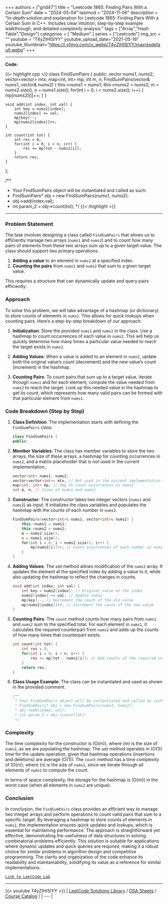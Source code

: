 
+++
authors = ["grid47"]
title = "Leetcode 1865: Finding Pairs With a Certain Sum"
date = "2024-05-04"
lastmod = "2024-11-06"
description = "In-depth solution and explanation for Leetcode 1865: Finding Pairs With a Certain Sum in C++. Includes clear intuition, step-by-step example walkthrough, and detailed complexity analysis."
tags = ["Array","Hash Table","Design"]
categories = [
    "Medium"
]
series = ["Leetcode"]
img_src = ""
youtube = "T4yZIHISIYY"
youtube_upload_date="2021-05-16"
youtube_thumbnail="https://i.ytimg.com/vi_webp/T4yZIHISIYY/maxresdefault.webp"
+++



---
**Code:**

{{< highlight cpp >}}
class FindSumPairs {
public:
    vector<int> nums1, nums2;
    vector<vector<int>> mtx;
    map<int, int> mp;
    int m, n;
    FindSumPairs(vector<int>& nums1, vector<int>& nums2) {
        this->nums1 = nums1;
        this->nums2 = nums2;
        m = nums2.size(), n = nums1.size();
        for(int i = 0; i < nums2.size(); i++) {
                mp[nums2[i]]++;
        }
    }
    
    void add(int index, int val) {
        int key = nums2[index];
        nums2[index] += val;
        mp[key]--;
        mp[nums2[index]]++;
    }
    
    int count(int tot) {
        int res = 0;
        for(int i = 0; i < n; i++) {
            res += mp[tot - nums1[i]];
        }
        return res;
    }
};

/**
 * Your FindSumPairs object will be instantiated and called as such:
 * FindSumPairs* obj = new FindSumPairs(nums1, nums2);
 * obj->add(index,val);
 * int param_2 = obj->count(tot);
 */
{{< /highlight >}}
---

### Problem Statement

The task involves designing a class called `FindSumPairs` that allows us to efficiently manage two arrays (`nums1` and `nums2`) and to count how many pairs of elements from these two arrays sum up to a given target value. The class should support two primary operations:

1. **Adding a value** to an element in `nums2` at a specified index.
2. **Counting the pairs** from `nums1` and `nums2` that sum to a given target value.

This requires a structure that can dynamically update and query pairs efficiently.

### Approach

To solve this problem, we will take advantage of a hashmap (or dictionary) to store counts of elements in `nums2`. This allows for quick lookups when counting pairs. Here’s a step-by-step breakdown of our approach:

1. **Initialization**: Store the provided `nums1` and `nums2` in the class. Use a hashmap to count occurrences of each value in `nums2`. This will help us quickly determine how many times a particular value needed to reach the target exists in `nums2`.

2. **Adding Values**: When a value is added to an element in `nums2`, update both the original value’s count (decrement) and the new value’s count (increment) in the hashmap.

3. **Counting Pairs**: To count pairs that sum up to a target value, iterate through `nums1` and for each element, compute the value needed from `nums2` to reach the target. Look up this needed value in the hashmap to get its count, which represents how many valid pairs can be formed with that particular element from `nums1`.

### Code Breakdown (Step by Step)

1. **Class Definition**: The implementation starts with defining the `FindSumPairs` class.

    ```cpp
    class FindSumPairs {
    public:
    ```

2. **Member Variables**: The class has member variables to store the two arrays, the size of these arrays, a hashmap for counting occurrences in `nums2`, and a matrix placeholder that is not used in the current implementation.

    ```cpp
    vector<int> nums1, nums2;
    vector<vector<int>> mtx; // Not used in the current implementation
    map<int, int> mp; // Map to count occurrences in nums2
    int m, n; // Sizes of nums1 and nums2
    ```

3. **Constructor**: The constructor takes two integer vectors (`nums1` and `nums2`) as input. It initializes the class variables and populates the hashmap with the counts of each number in `nums2`.

    ```cpp
    FindSumPairs(vector<int>& nums1, vector<int>& nums2) {
        this->nums1 = nums1;
        this->nums2 = nums2;
        m = nums2.size();
        n = nums1.size();
        for(int i = 0; i < nums2.size(); i++) {
            mp[nums2[i]]++; // Count occurrences of each number in nums2
        }
    }
    ```

4. **Adding Values**: The `add` method allows modification of the `nums2` array. It updates the element at the specified index by adding a value to it, while also updating the hashmap to reflect the changes in counts.

    ```cpp
    void add(int index, int val) {
        int key = nums2[index]; // Original value at the index
        nums2[index] += val; // Update nums2
        mp[key]--; // Decrement the count of the old value
        mp[nums2[index]]++; // Increment the count of the new value
    }
    ```

5. **Counting Pairs**: The `count` method counts how many pairs from `nums1` and `nums2` sum to the specified total. For each element in `nums1`, it calculates the required counterpart from `nums2` and adds up the counts of how many times that counterpart exists.

    ```cpp
    int count(int tot) {
        int res = 0;
        for(int i = 0; i < n; i++) {
            res += mp[tot - nums1[i]]; // Add counts of the required counterpart
        }
        return res;
    }
    ```

6. **Class Usage Example**: The class can be instantiated and used as shown in the provided comment.

    ```cpp
    /**
     * Your FindSumPairs object will be instantiated and called as such:
     * FindSumPairs* obj = new FindSumPairs(nums1, nums2);
     * obj->add(index, val);
     * int param_2 = obj->count(tot);
     */
    ```

### Complexity

The time complexity for the constructor is \(O(m)\), where \(m\) is the size of `nums2`, as we are populating the hashmap. The `add` method operates in \(O(1)\) time for the update operation, given that hashmap operations (insertions and deletions) are average \(O(1)\). The `count` method has a time complexity of \(O(n)\), where \(n\) is the size of `nums1`, since we iterate through all elements of `nums1` to compute the count.

In terms of space complexity, the storage for the hashmap is \(O(m)\) in the worst case (when all elements in `nums2` are unique).

### Conclusion

In conclusion, the `FindSumPairs` class provides an efficient way to manage two integer arrays and perform operations to count valid pairs that sum to a specific target. By leveraging a hashmap to store counts of elements in `nums2`, the implementation ensures quick updates and lookups, which is essential for maintaining performance. The approach is straightforward yet effective, demonstrating the usefulness of data structures in solving combinatorial problems efficiently. This solution is suitable for applications where dynamic updates and quick queries are required, making it a robust choice for similar problems in algorithm design and competitive programming. The clarity and organization of the code enhance its readability and maintainability, solidifying its value as a reference for similar implementations.

[`Link to LeetCode Lab`](https://leetcode.com/problems/finding-pairs-with-a-certain-sum/description/)

---
{{< youtube T4yZIHISIYY >}}
| [LeetCode Solutions Library](https://grid47.xyz/leetcode/) / [DSA Sheets](https://grid47.xyz/sheets/) / [Course Catalog](https://grid47.xyz/courses/) |
| --- |
